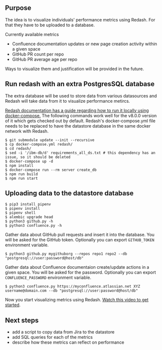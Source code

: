 Purpose
-------
The idea is to visualize individuals' performance metrics using Redash. For that they have to be uploaded to a database.

Currently available metrics
- Confluence documentation updates or new page creation activity within a given space
- GitHub PR count per repo
- GitHub PR average age per repo

Ways to visualize them and justification will be provided in the future.

Run redash with an extra PostgresSQL database
---------------------------------------------

The extra database will be used to store data from various datasources and Redash will take data from it to visualize performance metircs.

[Redash documentation has a guide regarding how to run it locally using docker-compose.](https://redash.io/help/open-source/dev-guide/docker) The following commands work well for the v8.0.0 version of it which gets checked out by default. Redash's docker-compose.yml file needs to be replaced to have the datastore database in the same docker network with Redash.


```shell
$ git submodule update --init --recursive
$ cp docker-compose.yml redash/
$ cd redash/
$ sed -i '/ibm-db/d' requirements_all_ds.txt # this dependency has an issue, so it should be deleted
$ docker-compose up -d
$ npm install
$ docker-compose run --rm server create_db
$ npm run build
$ npm run start
```

Uploading data to the datastore database
----------------------------------------

```shell
$ pip3 install pipenv
$ pipenv install
$ pipenv shell
$ alembic upgrade head
$ python3 github.py -h
$ python3 confluence.py -h
```

Gather data about GitHub pull requests and insert it into the database. You will be asked for the GitHub token. Optionally you can export `GITHUB_TOKEN` environment variable.

```shell
$ python3 github.py mygithuborg --repos repo1 repo2 --db "postgresql://user:password@host/db"
```

Gather data about Confluence documentaion create/update actions in a given space. You will be asked for the password. Optionally you can export `CONFLUENCE_PASSWORD` environment variable.

```shell
$ python3 confluence.py https://myconfluence.atlassian.net XYZ username@domain.com --db "postgresql://user:password@host/db"
```

Now you start visualizing metrics using Redash. [Watch this video to get started](https://www.youtube.com/watch?v=Yn3_QDk2qQM).

Next steps
----------

- add a script to copy data from Jira to the datastore
- add SQL queries for each of the metrics
- describe how these metrics can reflect on performance
